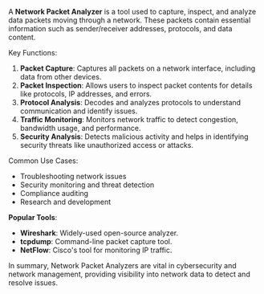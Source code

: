 A **Network Packet Analyzer** is a tool used to capture, inspect, and analyze data packets moving through a network. These packets contain essential information such as sender/receiver addresses, protocols, and data content.

 Key Functions:

1. **Packet Capture**: Captures all packets on a network interface, including data from other devices.
2. **Packet Inspection**: Allows users to inspect packet contents for details like protocols, IP addresses, and errors.
3. **Protocol Analysis**: Decodes and analyzes protocols to understand communication and identify issues.
4. **Traffic Monitoring**: Monitors network traffic to detect congestion, bandwidth usage, and performance.
5. **Security Analysis**: Detects malicious activity and helps in identifying security threats like unauthorized access or attacks.

 Common Use Cases:
- Troubleshooting network issues
- Security monitoring and threat detection
- Compliance auditing
- Research and development

**Popular Tools**: 
- **Wireshark**: Widely-used open-source analyzer.
- **tcpdump**: Command-line packet capture tool.
- **NetFlow**: Cisco's tool for monitoring IP traffic.

In summary, Network Packet Analyzers are vital in cybersecurity and network management, providing visibility into network data to detect and resolve issues.
